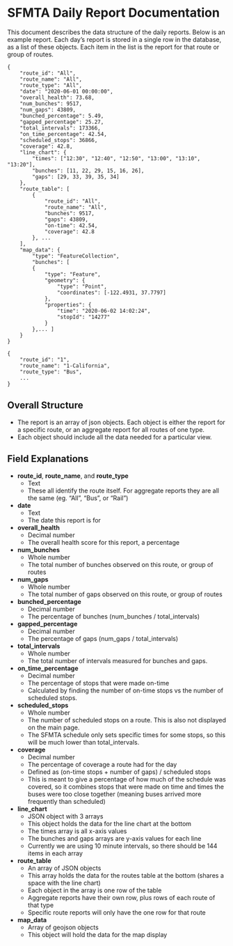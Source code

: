 ﻿# SFMTA Daily Report Documentation

This document describes the data structure of the daily reports. Below is an example report. Each day’s report is stored in a single row in the database, as a list of these objects.  Each item in the list is the report for that route or group of routes.

    {
	    "route_id": "All",
	    "route_name": "All",
	    "route_type": "All",
	    "date": "2020-06-01 00:00:00",
	    "overall_health": 73.68,
	    "num_bunches": 9517,
	    "num_gaps": 43809,
	    "bunched_percentage": 5.49,
	    "gapped_percentage": 25.27,
	    "total_intervals": 173366,
	    "on_time_percentage": 42.54,
	    "scheduled_stops": 36866,
	    "coverage": 42.8,
	    "line_chart": {
		    "times": ["12:30", "12:40", "12:50", "13:00", "13:10", "13:20"],
		    "bunches": [11, 22, 29, 15, 16, 26],
		    "gaps": [29, 33, 39, 35, 34]
	    },
	    "route_table": [
		    {
			    "route_id": "All",
			    "route_name": "All",
			    "bunches": 9517,
			    "gaps": 43809,
			    "on-time": 42.54,
			    "coverage": 42.8
		    }, ...
	    ],
	    "map_data": {
		    "type": "FeatureCollection",
		    "bunches": [
		    {
			    "type": "Feature",
			    "geometry": {
				    "type": "Point",
				    "coordinates": [-122.4931, 37.7797]
			    },
			    "properties": {
				    "time": "2020-06-02 14:02:24",
				    "stopId": "14277"
			    }
			},... ]
		}
	}
	
    {
	    "route_id": "1",
	    "route_name": "1-California",
	    "route_type": "Bus",
	    ...
    }

## Overall Structure

-   The report is an array of json objects. Each object is either the report for a specific route, or an aggregate report for all routes of one type.
-   Each object should include all the data needed for a particular view.

## Field Explanations

-   **route_id**, **route_name**, and **route_type**
	-   Text
	-   These all identify the route itself. For aggregate reports they are all the same (eg. “All”, “Bus”, or “Rail”)
-   **date**
	-   Text
	-   The date this report is for
-   **overall_health**
	-   Decimal number
	-   The overall health score for this report, a percentage
-   **num_bunches**
	-   Whole number
	-   The total number of bunches observed on this route, or group of routes
-   **num_gaps**
	-   Whole number
	-   The total number of gaps observed on this route, or group of routes
-   **bunched_percentage**
	-   Decimal number
	-   The percentage of bunches (num_bunches / total_intervals)
-   **gapped_percentage**
	-   Decimal number
	-   The percentage of gaps (num_gaps / total_intervals)
-   **total_intervals**
	-   Whole number
	-   The total number of intervals measured for bunches and gaps.
-   **on_time_percentage**
	-   Decimal number
	-   The percentage of stops that were made on-time
	-   Calculated by finding the number of on-time stops vs the number of scheduled stops.
-   **scheduled_stops**
	-   Whole number
	-   The number of scheduled stops on a route. This is also not displayed on the main page.
	-   The SFMTA schedule only sets specific times for some stops, so this will be much lower than total_intervals.
-   **coverage**
	-   Decimal number
	-   The percentage of coverage a route had for the day
	-   Defined as (on-time stops + number of gaps) / scheduled stops
	-   This is meant to give a percentage of how much of the schedule was covered, so it combines stops that were made on time and times the buses were too close together (meaning buses arrived more frequently than scheduled)
-   **line_chart**
	-   JSON object with 3 arrays
	-   This object holds the data for the line chart at the bottom
	-   The times array is all x-axis values
	-   The bunches and gaps arrays are y-axis values for each line
	-   Currently we are using 10 minute intervals, so there should be 144 items in each array
-   **route_table**
	-   An array of JSON objects
	-   This array holds the data for the routes table at the bottom (shares a space with the line chart)
	-   Each object in the array is one row of the table
	-   Aggregate reports have their own row, plus rows of each route of that type
	-   Specific route reports will only have the one row for that route
-   **map_data**
	-   Array of geojson objects
	-   This object will hold the data for the map display

